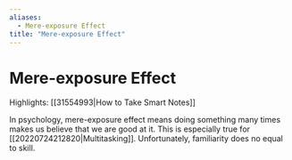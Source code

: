 ```yaml
---
aliases:
  - Mere-exposure Effect
title: "Mere-exposure Effect"
---
```


# Mere-exposure Effect

Highlights: [[31554993|How to Take Smart Notes]]

In psychology, mere-exposure effect means doing something many times makes us believe that we are good at it. This is especially true for [[20220724212820|Multitasking]]. Unfortunately, familiarity does no equal to skill.